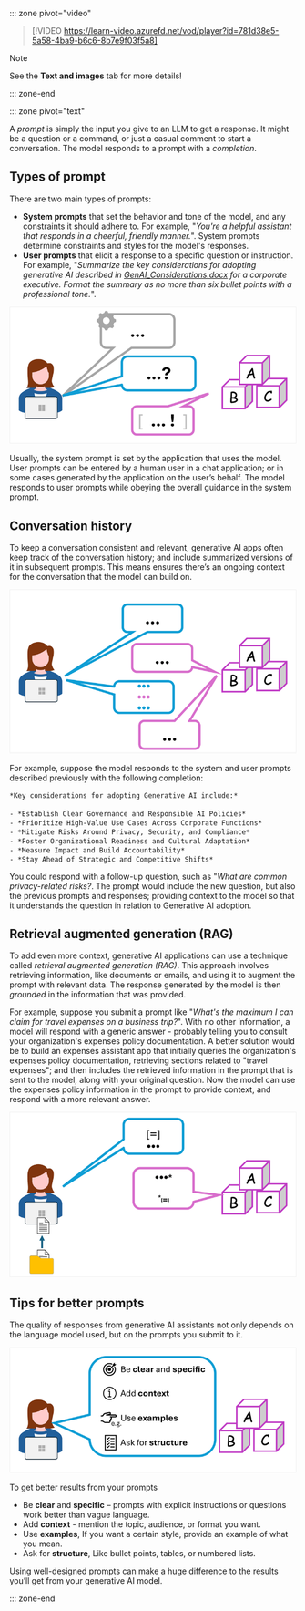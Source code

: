 ::: zone pivot="video"

>[!VIDEO https://learn-video.azurefd.net/vod/player?id=781d38e5-5a58-4ba9-b6c6-8b7e9f03f5a8]

> [!NOTE]
> See the **Text and images** tab for more details!

::: zone-end

::: zone pivot="text"

A *prompt* is simply the input you give to an LLM to get a response. It might be a question or a command, or just a casual comment to start a conversation. The model responds to a prompt with a *completion*.

## Types of prompt

There are two main types of prompts:

- **System prompts** that set the behavior and tone of the model, and any constraints it should adhere to. For example, "*You're a helpful assistant that responds in a cheerful, friendly manner.*". System prompts determine constraints and styles for the model's responses.
- **User prompts** that elicit a response to a specific question or instruction. For example, "*Summarize the key considerations for adopting generative AI described in <u>GenAI_Considerations.docx</u> for a corporate executive. Format the summary as no more than six bullet points with a professional tone.*".

![Diagram of a system and user prompt.](../media/system-prompt.png)

Usually, the system prompt is set by the application that uses the model. User prompts can be entered by a human user in a chat application; or in some cases generated by the application on the user’s behalf. The model responds to user prompts while obeying the overall guidance in the system prompt.

## Conversation history

To keep a conversation consistent and relevant, generative AI apps often keep track of the conversation history; and include summarized versions of it in subsequent prompts. This means ensures there’s an ongoing context for the conversation that the model can build on.

![Diagram of a conversation with multiple prompts and completions.](../media/conversation-history.png)

For example, suppose the model responds to the system and user prompts described previously with the following completion:

    *Key considerations for adopting Generative AI include:*
    
    - *Establish Clear Governance and Responsible AI Policies*
    - *Prioritize High-Value Use Cases Across Corporate Functions*
    - *Mitigate Risks Around Privacy, Security, and Compliance*
    - *Foster Organizational Readiness and Cultural Adaptation*
    - *Measure Impact and Build Accountability*
    - *Stay Ahead of Strategic and Competitive Shifts*

You could respond with a follow-up question, such as "*What are common privacy-related risks?*. The prompt would include the new question, but also the previous prompts and responses; providing context to the model so that it understands the question in relation to Generative AI adoption.

## Retrieval augmented generation (RAG)

To add even more context, generative AI applications can use a technique called *retrieval augmented generation (RAG)*. This approach involves retrieving information, like documents or emails, and using it to augment the prompt with relevant data. The response generated by the model is then *grounded* in the information that was provided.

For example, suppose you submit a prompt like "*What's the maximum I can claim for travel expenses on a business trip?*". With no other information, a model will respond with a generic answer - probably telling you to consult your organization's expenses policy documentation. A better solution would be to build an expenses assistant app that initially queries the organization's expenses policy documentation, retrieving sections related to "travel expenses"; and then includes the retrieved information in the prompt that is sent to the model, along with your original question. Now the model can use the expenses policy information in the prompt to provide context, and respond with a more relevant answer.

![Diagram of a retrieval augmented generation being used to provide context in a prompt.](../media/retrieval-augmented-generation.png)

## Tips for better prompts

The quality of responses from generative AI assistants not only depends on the language model used, but on the prompts you submit to it.

![Diagram of a clear and specific prompt with context, examples, and a request for structure.](../media/writing-prompts.png)

To get better results from your prompts

- Be **clear** and **specific** – prompts with explicit instructions or questions work better than vague language.
- Add **context** - mention the topic, audience, or format you want.
- Use **examples**, If you want a certain style, provide an example of what you mean.
- Ask for **structure**, Like bullet points, tables, or numbered lists.

Using well-designed prompts can make a huge difference to the results you’ll get from your generative AI model.

::: zone-end